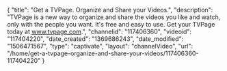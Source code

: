 {
    "title": "Get a TVPage. Organize and Share your Videos.",
    "description": "TVPage is a new way to organize and share the videos you like and watch, only with the people you want. It's free and easy to use. Get your TVPage today at www.tvpage.com.",
    "channelid": "117406360",
    "videoid": "117404220",
    "date_created": "1369686243",
    "date_modified": "1506471567",
    "type": "captivate",
    "layout": "channelVideo",
    "url": "\/home\/get-a-tvpage-organize-and-share-your-videos\/117406360-117404220"
}